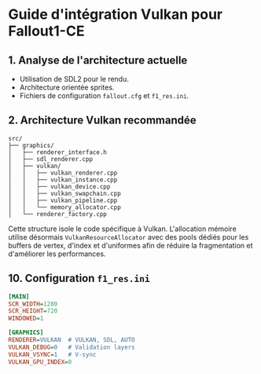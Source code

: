 # Guide d'intégration Vulkan pour Fallout1-CE

## 1. Analyse de l'architecture actuelle
- Utilisation de SDL2 pour le rendu.
- Architecture orientée sprites.
- Fichiers de configuration `fallout.cfg` et `f1_res.ini`.

## 2. Architecture Vulkan recommandée
```
src/
├── graphics/
│   ├── renderer_interface.h
│   ├── sdl_renderer.cpp
│   ├── vulkan/
│   │   ├── vulkan_renderer.cpp
│   │   ├── vulkan_instance.cpp
│   │   ├── vulkan_device.cpp
│   │   ├── vulkan_swapchain.cpp
│   │   ├── vulkan_pipeline.cpp
│   │   └── memory_allocator.cpp
│   └── renderer_factory.cpp
```
Cette structure isole le code spécifique à Vulkan. L'allocation mémoire utilise
désormais `VulkanResourceAllocator` avec des pools dédiés pour les buffers de
vertex, d'index et d'uniformes afin de réduire la fragmentation et d'améliorer
les performances.

## 10. Configuration `f1_res.ini`
```ini
[MAIN]
SCR_WIDTH=1280
SCR_HEIGHT=720
WINDOWED=1

[GRAPHICS]
RENDERER=VULKAN  # VULKAN, SDL, AUTO
VULKAN_DEBUG=0   # Validation layers
VULKAN_VSYNC=1   # V-sync
VULKAN_GPU_INDEX=0
```
